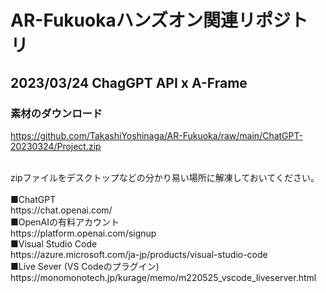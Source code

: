 # AR-Fukuokaハンズオン関連リポジトリ
## 2023/03/24 ChagGPT API x A-Frame
### 素材のダウンロード
https://github.com/TakashiYoshinaga/AR-Fukuoka/raw/main/ChatGPT-20230324/Project.zip

<br>
zipファイルをデスクトップなどの分かり易い場所に解凍しておいてください。
<br><br>
■ChatGPT<br>
https://chat.openai.com/
<br>
■OpenAIの有料アカウント<br>
https://platform.openai.com/signup
<br>
■Visual Studio Code<br>
https://azure.microsoft.com/ja-jp/products/visual-studio-code
<br>
■Live Sever (VS Codeのプラグイン)<br>
https://monomonotech.jp/kurage/memo/m220525_vscode_liveserver.html
<br>
<br>
<br>
